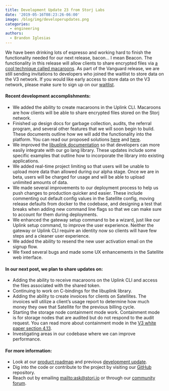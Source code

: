 ```yaml
---
title: Development Update 23 from Storj Labs
date: '2019-05-16T08:23:26-06:00'
image: /blog/img/developerupdates.png
categories:
  - engineering
authors:
  - Brandon Iglesias
---
```

We have been drinking lots of espresso and working hard to finish the functionality needed for our next release, bacon... I mean Beacon. The functionality in this release will allow clients to share encrypted files via [a cool technique called macaroons](https://ai.google/research/pubs/pub41892). As part of the Vanguard release, we are still sending invitations to developers who joined the waitlist to store data on the V3 network. If you would like early access to store data on the V3 network, please make sure to sign up on our [waitlist](https://storj.io/sign-up/).

#### Recent development accomplishments:

* We added the ability to create macaroons in the Uplink CLI. Macaroons are how clients will be able to share encrypted files stored on the Storj network.  
* Finished up design docs for garbage collection, audits, the referral program, and several other features that we will soon begin to build. These documents outline how we will add the functionality into the platform. You can read our proposed solutions [here](https://github.com/storj/storj/tree/master/docs/design) and [here](https://github.com/storj/storj/pulls?utf8=%E2%9C%93&q=is%3Apr+is%3Aopen+design+doc). 
* We improved the [libuplink documentation](https://godoc.org/storj.io/storj/lib/uplink) so that developers can more easily integrate with our go lang library. These updates include some specific examples that outline how to incorporate the library into existing applications. 
* We added real-time project limiting so that users will be unable to upload more data than allowed during our alpha stage. Once we are in beta, users will be charged for usage and will be able to upload unlimited amounts of data. 
* We made several improvements to our deployment process to help us push changes to production quicker and easier. These include commenting out default config values in the Satellite config, moving release defaults from docker to the codebase, and designing a test that breaks when adding new command line flags so that we can make sure to account for them during deployments. 
* We enhanced the gateway setup command to be a wizard, just like our Uplink setup command, to improve the user experience. Neither the gateway or Uplink CLI require an identity now so clients will have few steps and a cleaner user experience.  
* We added the ability to resend the new user activation email on the signup flow.  
* We fixed several bugs and made some UX enhancements in the Satellite web interface.  

#### In our next post, we plan to share updates on:

* Adding the ability to receive macaroons on the Uplink CLI and access the files associated with the shared token.  
* Continuing to work on C-bindings for the libuplink library. 
* Adding the ability to create invoices for clients on Satellites. The invoices will utilize a client’s usage report to determine how much money they owe that Satellite for the previous billing cycle.  
* Starting the storage node containment mode work. Containment mode is for storage nodes that are audited but do not respond to the audit request. You can read more about containment mode in the [V3 white paper section 4.13](https://storj.io/storjv3.pdf). 
* Investigating areas in our codebase where we can improve performance.  

#### For more information:

* Look at our [product roadmap](https://storjlabs.aha.io/published/01ee405b4bd8d14208c5256d70d73a38?page=1) and previous [development update](https://storj.io/blog/2019/05/development-update-22-from-storj-labs/).  
* Dig into the code or contribute to the project by visiting our [GitHub](https://github.com/storj/storj) repository.  
* Reach out by emailing <mailto:ask@storj.io> or through our [community forum](https://community.storj.io/).
